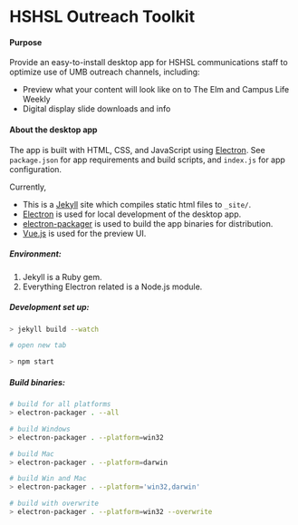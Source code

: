 # HSHSL Outreach Toolkit


#### Purpose
Provide an easy-to-install desktop app for HSHSL communications staff to optimize use of UMB outreach channels, including:
- Preview what your content will look like on to The Elm and Campus Life Weekly
- Digital display slide downloads and info


#### About the desktop app
The app is built with HTML, CSS, and JavaScript using [Electron](http://electron.atom.io). See `package.json` for app requirements and build scripts, and `index.js` for app configuration.

Currently,

- This is a [Jekyll](https://jekyllrb.com) site which compiles static html files to `_site/`.
- [Electron](https://electron.atom.io) is used for local development of the desktop app.
- [electron-packager](https://www.npmjs.com/package/electron-packager) is used to build the app binaries for distribution.
- [Vue.js](https://vuejs.org) is used for the preview UI.


##### Environment:

1. Jekyll is a Ruby gem.
2. Everything Electron related is a Node.js module.

##### Development set up:

``` bash
> jekyll build --watch

# open new tab

> npm start
```

##### Build binaries:

```bash
# build for all platforms
> electron-packager . --all

# build Windows
> electron-packager . --platform=win32

# build Mac
> electron-packager . --platform=darwin

# build Win and Mac
> electron-packager . --platform='win32,darwin'

# build with overwrite
> electron-packager . --platform=win32 --overwrite

```
